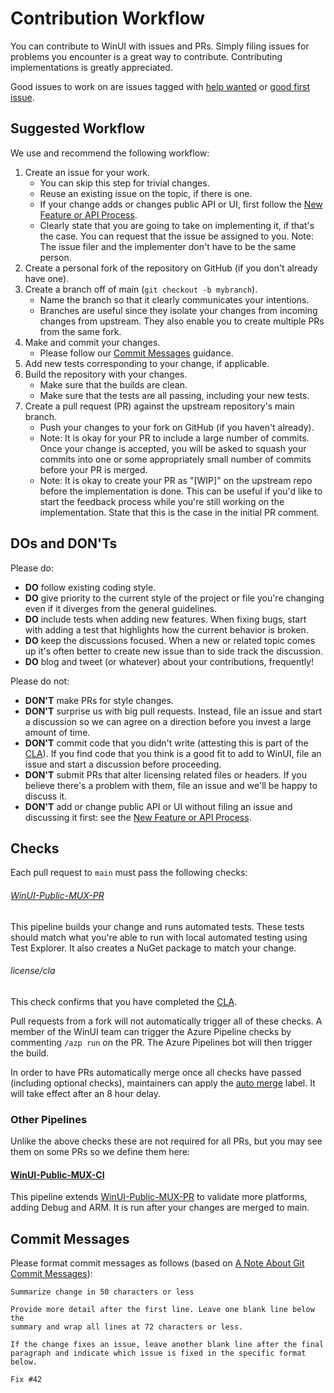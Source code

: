 # Contribution Workflow

You can contribute to WinUI with issues and PRs. Simply filing issues for 
problems you encounter is a great way to contribute. Contributing 
implementations is greatly appreciated.

Good issues to work on are issues tagged with 
[help wanted](https://github.com/microsoft/microsoft-ui-xaml/issues?q=is%3Aopen+is%3Aissue+label%3A%22help+wanted%22) or 
[good first issue](https://github.com/microsoft/microsoft-ui-xaml/issues?q=is%3Aopen+is%3Aissue+label%3A%22good+first+issue%22).

## Suggested Workflow

We use and recommend the following workflow:
1. Create an issue for your work. 
    * You can skip this step for trivial changes.
    * Reuse an existing issue on the topic, if there is one.
    * If your change adds or changes public API or UI, first follow
    the [New Feature or API Process](feature_proposal_process.md).
    * Clearly state that you are going to take on implementing it, if that's 
    the case. You can request that the issue be assigned to you. Note: The 
    issue filer and the implementer don't have to be the same person.
2. Create a personal fork of the repository on GitHub (if you don't already 
have one).
3. Create a branch off of main (`git checkout -b mybranch`). 
    * Name the branch so that it clearly communicates your intentions.
    * Branches are useful since they isolate your changes from incoming changes 
    from upstream. They also enable you to create multiple PRs from the same 
    fork.
4. Make and commit your changes. 
    * Please follow our [Commit Messages](#Commit-Messages) 
    guidance.
5. Add new tests corresponding to your change, if applicable.
6. Build the repository with your changes. 
    * Make sure that the builds are clean.
    * Make sure that the tests are all passing, including your new tests.
7. Create a pull request (PR) against the upstream repository's main branch. 
    * Push your changes to your fork on GitHub (if you haven't already).
    - Note: It is okay for your PR to include a large number of commits. Once 
    your change is accepted, you will be asked to squash your commits into one 
    or some appropriately small number of commits before your PR is merged.
    - Note: It is okay to create your PR as "[WIP]" on the upstream repo before 
    the implementation is done. This can be useful if you'd like to start the 
    feedback process while you're still working on the implementation. State 
    that this is the case in the initial PR comment.

## DOs and DON'Ts

Please do:
* **DO** follow existing coding style.
* **DO** give priority to the current style of the project or file you're 
changing even if it diverges from the general guidelines.
* **DO** include tests when adding new features. When fixing bugs, start with 
adding a test that highlights how the current behavior is broken.
* **DO** keep the discussions focused. When a new or related topic comes up 
it's often better to create new issue than to side track the discussion.
* **DO** blog and tweet (or whatever) about your contributions, frequently!

Please do not:
* **DON'T** make PRs for style changes.
* **DON'T** surprise us with big pull requests. Instead, file an issue and 
start a discussion so we can agree on a direction before you invest a large 
amount of time.
* **DON'T** commit code that you didn't write (attesting this is part of the 
[CLA](https://cla.microsoft.com)). If you find code that you think is a good 
fit to add to WinUI, file an issue and start a discussion before proceeding.
* **DON'T** submit PRs that alter licensing related files or headers. If you 
believe there's a problem with them, file an issue and we'll be happy to 
discuss it.
* **DON'T** add or change public API or UI without filing an issue and 
discussing it first: see the [New Feature or API Process](feature_proposal_process.md).

## Checks

Each pull request to `main` must pass the following checks:

###### [WinUI-Public-MUX-PR](https://dev.azure.com/ms/microsoft-ui-xaml/_build?definitionId=21)

This pipeline builds your change and runs automated tests.
These tests should match what you're able to run with local automated testing using Test Explorer.
It also creates a NuGet package to match your change.

###### license/cla

This check confirms that you have completed the [CLA](https://cla.microsoft.com).


Pull requests from a fork will not automatically trigger all of these checks. A member of the WinUI 
team can trigger the Azure Pipeline checks by commenting `/azp run` on the PR. The Azure Pipelines
bot will then trigger the build.

In order to have PRs automatically merge once all checks have passed (including optional 
checks), maintainers can apply the [auto merge](https://github.com/Microsoft/microsoft-ui-xaml/labels/auto%20merge) 
label. It will take effect after an 8 hour delay.

### Other Pipelines

Unlike the above checks these are not required for all PRs, but you may see them on some PRs so we 
define them here:

#### [WinUI-Public-MUX-CI](https://dev.azure.com/ms/microsoft-ui-xaml/_build?definitionId=20)

This pipeline extends [WinUI-Public-MUX-PR](https://dev.azure.com/ms/microsoft-ui-xaml/_build?definitionId=21) 
to validate more platforms, adding Debug and ARM. It is run after your changes are merged to 
main.

## Commit Messages

Please format commit messages as follows (based on [A Note About Git Commit Messages](http://tbaggery.com/2008/04/19/a-note-about-git-commit-messages.html)):

```
Summarize change in 50 characters or less

Provide more detail after the first line. Leave one blank line below the 
summary and wrap all lines at 72 characters or less.

If the change fixes an issue, leave another blank line after the final 
paragraph and indicate which issue is fixed in the specific format below.

Fix #42
```